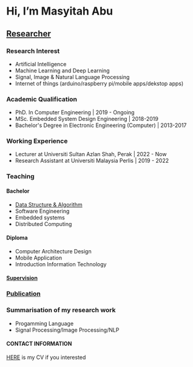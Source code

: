 # Hi, I’m Masyitah Abu
## [Researcher](https://github.com/masyitah-abu/Portfolio) 

### Research Interest
- Artificial Intelligence
- Machine Learning and Deep Learning
- Signal, Image & Natural Language Processing
- Internet of things (arduino/raspberry pi/mobile apps/dekstop apps) 

### Academic Qualification
- PhD. In Computer Engineering | 2019 - Ongoing
- MSc. Embedded System Design Engineering | 2018-2019
- Bachelor's Degree in Electronic Engineering (Computer) | 2013-2017

### Working Experience 
- Lecturer at Universiti Sultan Azlan Shah, Perak | 2022 - Now
- Research Assistant at Universiti Malaysia Perlis | 2019 - 2022


### Teaching
#### Bachelor
- [Data Structure & Algorithm](https://github.com/masyitah-abu/Data-Structure-and-Algorithm-in-Python)
- Software Engineering 
- Embedded systems
- Distributed Computing

#### Diploma
- Computer Architecture Design
- Mobile Application
- Introduction Information Technology

#### [Supervision](https://github.com/masyitah-abu/USAS-FYP) 

### [Publication](https://scholar.google.com/citations?user=IOKYoSMAAAAJ&hl=en)

### Summarisation of my research work
- Progamming Language
- Signal Processing/Image Processing/NLP


#### CONTACT INFORMATION

[HERE]() is my CV if you interested



